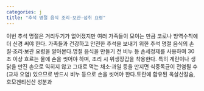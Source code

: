 ```yaml
---
categories: j
title: "추석 명절 음식 조리·보관·섭취 요령"
---
```

이번 추석 명절은 거리두기가 없어졌지만 여러 가족들이 모이는 만큼 코로나 방역수칙에 더 신경 써야 한다. 가족들과 건강하고 안전한 추석을 보내기 위한 추석 명절 음식의 손질·조리·보관 요령을 알아본다.명절 음식을 만들기 전 비누 등 손세정제를 사용하여 30초 이상 흐르는 물에 손을 씻어야 하며, 조리 시 위생장갑을 착용한다. 특히 계란이나 생닭을 만진 손으로 익히지 않고 그대로 먹는 채소·과일 등을 만지면 식중독균이 전염될 수(교차 오염) 있으므로 반드시 비누 등으로 손을 씻어야 한다.토란에 함유된 옥살산칼슘, 호모겐티신산 성분과